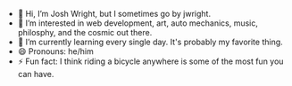 - 👋 Hi, I’m Josh Wright, but I sometimes go by jwright.
- 👀 I’m interested in web development, art, auto mechanics, music, philosphy, and the cosmic out there.
- 🌱 I’m currently learning every single day. It's probably my favorite thing.
- 😄 Pronouns: he/him
- ⚡ Fun fact: I think riding a bicycle anywhere is some of the most fun you can have.

<!---
jwrightmm/jwrightmm is a ✨ special ✨ repository because its `README.md` (this file) appears on your GitHub profile.
You can click the Preview link to take a look at your changes.
--->
